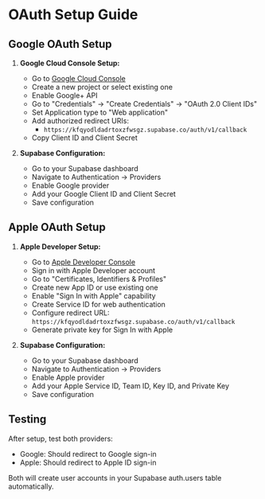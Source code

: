 # OAuth Setup Guide

## Google OAuth Setup

1. **Google Cloud Console Setup:**
   - Go to [Google Cloud Console](https://console.cloud.google.com/)
   - Create a new project or select existing one
   - Enable Google+ API
   - Go to "Credentials" → "Create Credentials" → "OAuth 2.0 Client IDs"
   - Set Application type to "Web application"
   - Add authorized redirect URIs:
     - `https://kfqyodldadrtoxzfwsgz.supabase.co/auth/v1/callback`
   - Copy Client ID and Client Secret

2. **Supabase Configuration:**
   - Go to your Supabase dashboard
   - Navigate to Authentication → Providers
   - Enable Google provider
   - Add your Google Client ID and Client Secret
   - Save configuration

## Apple OAuth Setup

1. **Apple Developer Setup:**
   - Go to [Apple Developer Console](https://developer.apple.com/)
   - Sign in with Apple Developer account
   - Go to "Certificates, Identifiers & Profiles"
   - Create new App ID or use existing one
   - Enable "Sign In with Apple" capability
   - Create Service ID for web authentication
   - Configure redirect URL: `https://kfqyodldadrtoxzfwsgz.supabase.co/auth/v1/callback`
   - Generate private key for Sign In with Apple

2. **Supabase Configuration:**
   - Go to your Supabase dashboard
   - Navigate to Authentication → Providers
   - Enable Apple provider
   - Add your Apple Service ID, Team ID, Key ID, and Private Key
   - Save configuration

## Testing

After setup, test both providers:
- Google: Should redirect to Google sign-in
- Apple: Should redirect to Apple ID sign-in

Both will create user accounts in your Supabase auth.users table automatically.